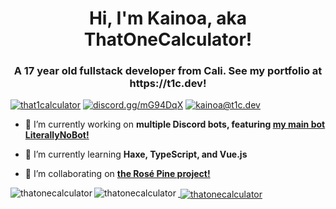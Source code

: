 <h1 align="center">Hi, I'm Kainoa, aka ThatOneCalculator!</h1>
<h3 align="center">A 17 year old fullstack developer from Cali. See my portfolio at https://t1c.dev!</h3>

<p align="left"> <a href="https://twitter.com/that1calculator" target="blank"><img src="https://img.shields.io/twitter/follow/that1calculator?logo=twitter&style=for-the-badge" alt="that1calculator" /></a> 
<a href="https://discord.gg/mG94DqX" target="blank"><img src="https://shields.io/badge/join-my%20discord-7289DA?logo=discord&style=for-the-badge" alt="discord.gg/mG94DqX" /></a> 
<a href="mailto:kainoa@t1c.dev" target="blank"><img src="https://shields.io/badge/send%20me-email-d44a3c?logo=gmail&style=for-the-badge" alt="kainoa@t1c.dev" /></a> 
</p>


- 🔭 I’m currently working on **multiple Discord bots, featuring [my main bot LiterallyNoBot!](https://top.gg/bot/646156214237003777)**

- 🌱 I’m currently learning **Haxe, TypeScript, and Vue.js**

- 👯 I’m collaborating on **[the Rosé Pine project!](https://github.com/rose-pine)**


<a href="https://discord.gg/mG94DqX"><p><img align="left" src="https://discord.c99.nl/widget/theme-1/454847501787463680.png" alt="thatonecalculator" /></a>

<a href="https://github.com/ThatOneCalculator/"><p><img align="left" src="https://github-readme-stats.vercel.app/api/top-langs?username=thatonecalculator&show_icons=true&locale=en&layout=compact" alt="thatonecalculator" />

<p>&nbsp;<img align="center" src="https://github-readme-stats.vercel.app/api?username=thatonecalculator&show_icons=true&locale=en" alt="thatonecalculator" /></p></a>
<!-- <p>&nbsp;<img align="center" src="https://github-readme-streak-stats.herokuapp.com/?user=thatonecalculator&" alt="thatonecalculator" /></p> -->
